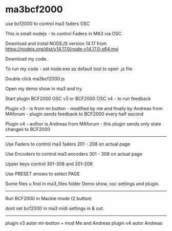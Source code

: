 # ma3bcf2000
use bcf2000 to control ma3 faders OSC


This is small nodejs - to control Faders in MA3 via OSC

Download and instal NODEJS version 14.17 from https://nodejs.org/dist/v14.17.0/node-v14.17.0-x64.msi

Download my code.


To run my code - set node.exe as default tool to open .js file

Double click ma3bcf2000.js

Open my demo show in ma3 and try.

Start plugin BCF2000 OSC v3 or BCF2000 OSC v4 - to run feedback 

Plugin v3 - is from mr.button - modified by me and finally by Andreas from MAforum - plugin sends feedback to BCF2000 every half second

Plugin v4 - author is Andreas from MAforum - this plugin sends only state changes to BCF2000

---


Use Faders to control ma3 faders 201 - 208 on actual page

Use Encoders to control ma3 encoders 301 - 308 on actual page

Upper keys control 301-308 and 201-208

Use PRESET arrows to select PAGE


Some files u find in ma3_files folder
Demo show, osc settings and plugin.


---- 
Run BCF2000 in Mackie mode (2 button)

dont set bcf2000 in ma3 midi settings in & out.


------
plugin v3 autor mr-button + mod Me and Andreas
plugin v4 autor Andreas


